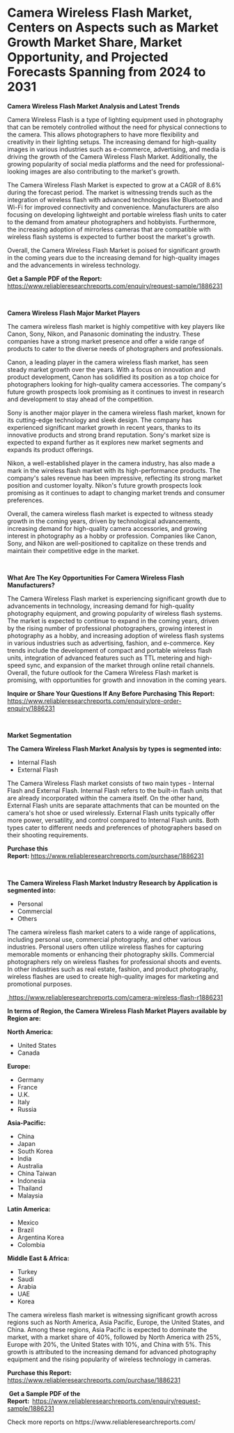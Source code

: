 <p><h1>Camera Wireless Flash Market, Centers on Aspects such as Market Growth Market Share, Market Opportunity, and Projected Forecasts Spanning from 2024 to 2031</h1></p><p><strong>Camera Wireless Flash Market Analysis and Latest Trends</strong></p>
<p><p>Camera Wireless Flash is a type of lighting equipment used in photography that can be remotely controlled without the need for physical connections to the camera. This allows photographers to have more flexibility and creativity in their lighting setups. The increasing demand for high-quality images in various industries such as e-commerce, advertising, and media is driving the growth of the Camera Wireless Flash Market. Additionally, the growing popularity of social media platforms and the need for professional-looking images are also contributing to the market's growth.</p><p>The Camera Wireless Flash Market is expected to grow at a CAGR of 8.6% during the forecast period. The market is witnessing trends such as the integration of wireless flash with advanced technologies like Bluetooth and Wi-Fi for improved connectivity and convenience. Manufacturers are also focusing on developing lightweight and portable wireless flash units to cater to the demand from amateur photographers and hobbyists. Furthermore, the increasing adoption of mirrorless cameras that are compatible with wireless flash systems is expected to further boost the market's growth.</p><p>Overall, the Camera Wireless Flash Market is poised for significant growth in the coming years due to the increasing demand for high-quality images and the advancements in wireless technology.</p></p>
<p><strong>Get a Sample PDF of the Report:&nbsp;</strong> <a href="https://www.reliableresearchreports.com/enquiry/request-sample/1886231">https://www.reliableresearchreports.com/enquiry/request-sample/1886231</a></p>
<p>&nbsp;</p>
<p><strong>Camera Wireless Flash Major Market Players</strong></p>
<p><p>The camera wireless flash market is highly competitive with key players like Canon, Sony, Nikon, and Panasonic dominating the industry. These companies have a strong market presence and offer a wide range of products to cater to the diverse needs of photographers and professionals.</p><p>Canon, a leading player in the camera wireless flash market, has seen steady market growth over the years. With a focus on innovation and product development, Canon has solidified its position as a top choice for photographers looking for high-quality camera accessories. The company's future growth prospects look promising as it continues to invest in research and development to stay ahead of the competition.</p><p>Sony is another major player in the camera wireless flash market, known for its cutting-edge technology and sleek design. The company has experienced significant market growth in recent years, thanks to its innovative products and strong brand reputation. Sony's market size is expected to expand further as it explores new market segments and expands its product offerings.</p><p>Nikon, a well-established player in the camera industry, has also made a mark in the wireless flash market with its high-performance products. The company's sales revenue has been impressive, reflecting its strong market position and customer loyalty. Nikon's future growth prospects look promising as it continues to adapt to changing market trends and consumer preferences.</p><p>Overall, the camera wireless flash market is expected to witness steady growth in the coming years, driven by technological advancements, increasing demand for high-quality camera accessories, and growing interest in photography as a hobby or profession. Companies like Canon, Sony, and Nikon are well-positioned to capitalize on these trends and maintain their competitive edge in the market.</p></p>
<p>&nbsp;</p>
<p><strong>What Are The Key Opportunities For Camera Wireless Flash Manufacturers?</strong></p>
<p><p>The Camera Wireless Flash market is experiencing significant growth due to advancements in technology, increasing demand for high-quality photography equipment, and growing popularity of wireless flash systems. The market is expected to continue to expand in the coming years, driven by the rising number of professional photographers, growing interest in photography as a hobby, and increasing adoption of wireless flash systems in various industries such as advertising, fashion, and e-commerce. Key trends include the development of compact and portable wireless flash units, integration of advanced features such as TTL metering and high-speed sync, and expansion of the market through online retail channels. Overall, the future outlook for the Camera Wireless Flash market is promising, with opportunities for growth and innovation in the coming years.</p></p>
<p><strong>Inquire or Share Your Questions If Any Before Purchasing This Report:</strong> <a href="https://www.reliableresearchreports.com/enquiry/pre-order-enquiry/1886231">https://www.reliableresearchreports.com/enquiry/pre-order-enquiry/1886231</a></p>
<p>&nbsp;</p>
<p><strong>Market Segmentation</strong></p>
<p><strong>The Camera Wireless Flash Market Analysis by types is segmented into:</strong></p>
<p><ul><li>Internal Flash</li><li>External Flash</li></ul></p>
<p><p>The Camera Wireless Flash market consists of two main types - Internal Flash and External Flash. Internal Flash refers to the built-in flash units that are already incorporated within the camera itself. On the other hand, External Flash units are separate attachments that can be mounted on the camera's hot shoe or used wirelessly. External Flash units typically offer more power, versatility, and control compared to Internal Flash units. Both types cater to different needs and preferences of photographers based on their shooting requirements.</p></p>
<p><strong>Purchase this Report:&nbsp;</strong><a href="https://www.reliableresearchreports.com/purchase/1886231">https://www.reliableresearchreports.com/purchase/1886231</a></p>
<p>&nbsp;</p>
<p><strong>The Camera Wireless Flash Market Industry Research by Application is segmented into:</strong></p>
<p><ul><li>Personal</li><li>Commercial</li><li>Others</li></ul></p>
<p><p>The camera wireless flash market caters to a wide range of applications, including personal use, commercial photography, and other various industries. Personal users often utilize wireless flashes for capturing memorable moments or enhancing their photography skills. Commercial photographers rely on wireless flashes for professional shoots and events. In other industries such as real estate, fashion, and product photography, wireless flashes are used to create high-quality images for marketing and promotional purposes.</p></p>
<p><a href="https://www.reliableresearchreports.com/camera-wireless-flash-r1886231">&nbsp;https://www.reliableresearchreports.com/camera-wireless-flash-r1886231</a></p>
<p><strong>In terms of Region, the Camera Wireless Flash Market Players available by Region are:</strong></p>
<p>
    <p> <strong> North America: </strong>
        <ul>
            <li>United States</li>
            <li>Canada</li>
        </ul>
        </p> 
    <p> <strong> Europe: </strong>
        <ul>
            <li>Germany</li>
            <li>France</li>
            <li>U.K.</li>
            <li>Italy</li>
            <li>Russia</li>
        </ul>
        </p> 
    <p> <strong> Asia-Pacific: </strong>
        <ul>
            <li>China</li>
            <li>Japan</li>
            <li>South Korea</li>
            <li>India</li>
            <li>Australia</li>
            <li>China Taiwan</li>
            <li>Indonesia</li>
            <li>Thailand</li>
            <li>Malaysia</li>
        </ul>
        </p> 
    <p> <strong> Latin America: </strong>
        <ul>
            <li>Mexico</li>
            <li>Brazil</li>
            <li>Argentina Korea</li>
            <li>Colombia</li>
        </ul>
        </p> 
    <p> <strong> Middle East & Africa: </strong>
        <ul>
            <li>Turkey</li>
            <li>Saudi</li>
            <li>Arabia</li>
            <li>UAE</li>
            <li>Korea</li>
        </ul>
    </p>
    </p>
<p><p>The camera wireless flash market is witnessing significant growth across regions such as North America, Asia Pacific, Europe, the United States, and China. Among these regions, Asia Pacific is expected to dominate the market, with a market share of 40%, followed by North America with 25%, Europe with 20%, the United States with 10%, and China with 5%. This growth is attributed to the increasing demand for advanced photography equipment and the rising popularity of wireless technology in cameras.</p></p>
<p><strong>Purchase this Report: </strong><a href="https://www.reliableresearchreports.com/purchase/1886231">https://www.reliableresearchreports.com/purchase/1886231</a></p>
<p>&nbsp;<strong>Get a Sample PDF of the Report:&nbsp;&nbsp;</strong><a href="https://www.reliableresearchreports.com/enquiry/request-sample/1886231">https://www.reliableresearchreports.com/enquiry/request-sample/1886231</a></p>
<p><strong></strong></p>
<p>Check more reports on https://www.reliableresearchreports.com/</p>